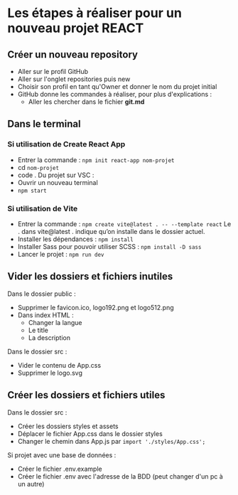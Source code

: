# Les étapes à réaliser pour un nouveau projet REACT

## Créer un nouveau repository

- Aller sur le profil GitHub
- Aller sur l'onglet repositories puis new
- Choisir son profil en tant qu'Owner et donner le nom du projet initial
- GitHub donne les commandes à réaliser, pour plus d'explications :
  - Aller les chercher dans le fichier **git.md**

## Dans le terminal

### Si utilisation de Create React App

- Entrer la commande : ```npm init react-app nom-projet```
- cd ```nom-projet```
- code .
Du projet sur VSC :
- Ouvrir un nouveau terminal
- ```npm start```

### Si utilisation de Vite

- Entrer la commande : ```npm create vite@latest . -- --template react```  Le . dans vite@latest . indique qu’on installe dans le dossier actuel.
- Installer les dépendances : ```npm install```
- Installer Sass pour pouvoir utiliser SCSS : ```npm install -D sass```
- Lancer le projet : ```npm run dev```

## Vider les dossiers et fichiers inutiles

Dans le dossier public :
- Supprimer le favicon.ico, logo192.png et logo512.png
- Dans index HTML : 
  - Changer la langue
  - Le title
  - La description

Dans le dossier src :
-	Vider le contenu de App.css
-	Supprimer le logo.svg

## Créer les dossiers et fichiers utiles

Dans le dossier src :
  - Créer les dossiers styles et assets
  - Déplacer le fichier App.css dans le dossier styles
  - Changer le chemin dans App.js par ```import './styles/App.css';```

Si projet avec une base de données :
- Créer le fichier .env.example
- Créer le fichier .env avec l'adresse de la BDD (peut changer d'un pc à un autre)
